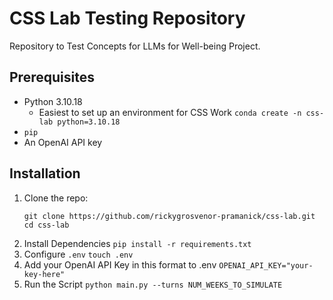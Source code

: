 # CSS Lab Testing Repository

Repository to Test Concepts for LLMs for Well-being Project.

## Prerequisites

- Python 3.10.18
  * Easiest to set up an environment for CSS Work `conda create -n css-lab python=3.10.18`
- `pip`
- An OpenAI API key

## Installation

1. Clone the repo:
   ```
   git clone https://github.com/rickygrosvenor-pramanick/css-lab.git
   cd css-lab
   ```
2. Install Dependencies
   `pip install -r requirements.txt`
3. Configure `.env`
   `touch .env`
4. Add your OpenAI API Key in this format to .env
   `OPENAI_API_KEY="your-key-here"`
5. Run the Script
   `python main.py --turns NUM_WEEKS_TO_SIMULATE`
